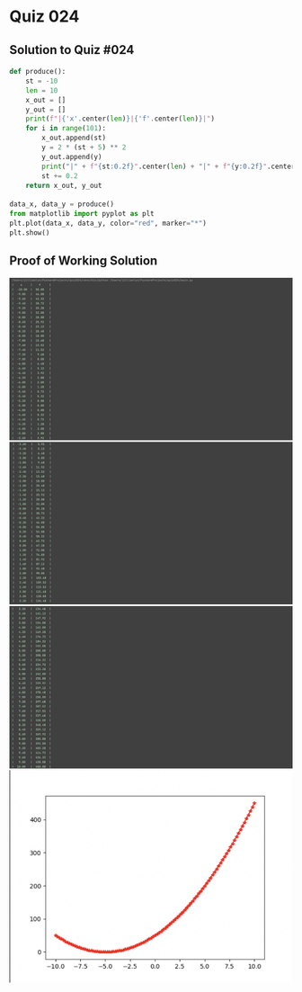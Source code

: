 # Quiz 024

## Solution to Quiz #024

```.py
def produce():
    st = -10
    len = 10
    x_out = []
    y_out = []
    print(f"|{'x'.center(len)}|{'f'.center(len)}|")
    for i in range(101):
        x_out.append(st)
        y = 2 * (st + 5) ** 2
        y_out.append(y)
        print("|" + f"{st:0.2f}".center(len) + "|" + f"{y:0.2f}".center(len) + "|")
        st += 0.2
    return x_out, y_out

data_x, data_y = produce()
from matplotlib import pyplot as plt
plt.plot(data_x, data_y, color="red", marker="*")
plt.show()
```

## Proof of Working Solution

![](quiz024trial.png)
![](quiz024trial2.png)
![](quiz024trial3.png)
![](quiz024trial4.png)
